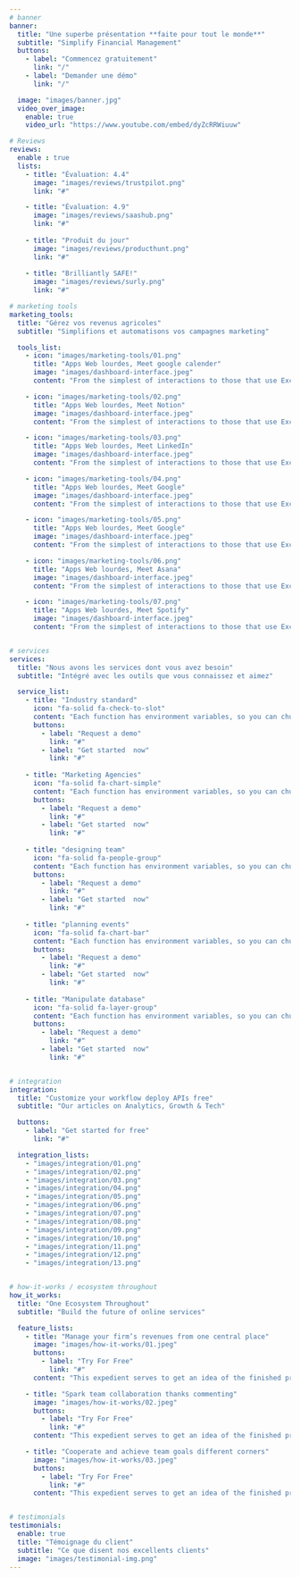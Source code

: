 ```yaml
---
# banner
banner:
  title: "Une superbe présentation **faite pour tout le monde**"
  subtitle: "Simplify Financial Management"
  buttons:
    - label: "Commencez gratuitement"
      link: "/"
    - label: "Demander une démo"
      link: "/"

  image: "images/banner.jpg"
  video_over_image:
    enable: true
    video_url: "https://www.youtube.com/embed/dyZcRRWiuuw"

# Reviews
reviews:
  enable : true
  lists:
    - title: "Évaluation: 4.4"
      image: "images/reviews/trustpilot.png"
      link: "#"

    - title: "Évaluation: 4.9"
      image: "images/reviews/saashub.png"
      link: "#"
      
    - title: "Produit du jour"
      image: "images/reviews/producthunt.png"
      link: "#"
      
    - title: "Brilliantly SAFE!"
      image: "images/reviews/surly.png"
      link: "#"

# marketing tools
marketing_tools:
  title: "Gérez vos revenus agricoles"
  subtitle: "Simplifions et automatisons vos campagnes marketing"

  tools_list:
    - icon: "images/marketing-tools/01.png"
      title: "Apps Web lourdes, Meet google calender"
      image: "images/dashboard-interface.jpeg"
      content: "From the simplest of interactions to those that use Excel-gradeing formulas, ProtoPie can handle them all. Make mind-blowing of New interactions everyday without ever having to write any new code."

    - icon: "images/marketing-tools/02.png"
      title: "Apps Web lourdes, Meet Notion"
      image: "images/dashboard-interface.jpeg"
      content: "From the simplest of interactions to those that use Excel-gradeing formulas, ProtoPie can handle them all. Make mind-blowing of New interactions everyday without ever having to write any new code."

    - icon: "images/marketing-tools/03.png"
      title: "Apps Web lourdes, Meet LinkedIn"
      image: "images/dashboard-interface.jpeg"
      content: "From the simplest of interactions to those that use Excel-gradeing formulas, ProtoPie can handle them all. Make mind-blowing of New interactions everyday without ever having to write any new code."

    - icon: "images/marketing-tools/04.png"
      title: "Apps Web lourdes, Meet Google"
      image: "images/dashboard-interface.jpeg"
      content: "From the simplest of interactions to those that use Excel-gradeing formulas, ProtoPie can handle them all. Make mind-blowing of New interactions everyday without ever having to write any new code."

    - icon: "images/marketing-tools/05.png"
      title: "Apps Web lourdes, Meet Google"
      image: "images/dashboard-interface.jpeg"
      content: "From the simplest of interactions to those that use Excel-gradeing formulas, ProtoPie can handle them all. Make mind-blowing of New interactions everyday without ever having to write any new code."

    - icon: "images/marketing-tools/06.png"
      title: "Apps Web lourdes, Meet Asana"
      image: "images/dashboard-interface.jpeg"
      content: "From the simplest of interactions to those that use Excel-gradeing formulas, ProtoPie can handle them all. Make mind-blowing of New interactions everyday without ever having to write any new code."

    - icon: "images/marketing-tools/07.png"
      title: "Apps Web lourdes, Meet Spotify"
      image: "images/dashboard-interface.jpeg"
      content: "From the simplest of interactions to those that use Excel-gradeing formulas, ProtoPie can handle them all. Make mind-blowing of New interactions everyday without ever having to write any new code."


# services
services:
  title: "Nous avons les services dont vous avez besoin"
  subtitle: "Intégré avec les outils que vous connaissez et aimez"

  service_list:
    - title: "Industry standard"
      icon: "fa-solid fa-check-to-slot"
      content: "Each function has environment variables, so you can chuck API keys in there for proxying, auth if you need it, logs  debugging, plus you can write in Node or Python. It’s a healthy amount of features, with more on the way, but it really does feel like embracing simplicity rather than"
      buttons:
        - label: "Request a demo"
          link: "#"
        - label: "Get started  now"
          link: "#"
          
    - title: "Marketing Agencies"
      icon: "fa-solid fa-chart-simple"
      content: "Each function has environment variables, so you can chuck API keys in there for proxying, auth if you need it, logs  debugging, plus you can write in Node or Python. It’s a healthy amount of features, with more on the way, but it really does feel like embracing simplicity rather than"
      buttons:
        - label: "Request a demo"
          link: "#"
        - label: "Get started  now"
          link: "#"
          
    - title: "designing team"
      icon: "fa-solid fa-people-group"
      content: "Each function has environment variables, so you can chuck API keys in there for proxying, auth if you need it, logs  debugging, plus you can write in Node or Python. It’s a healthy amount of features, with more on the way, but it really does feel like embracing simplicity rather than"
      buttons:
        - label: "Request a demo"
          link: "#"
        - label: "Get started  now"
          link: "#"
          
    - title: "planning events"
      icon: "fa-solid fa-chart-bar"
      content: "Each function has environment variables, so you can chuck API keys in there for proxying, auth if you need it, logs  debugging, plus you can write in Node or Python. It’s a healthy amount of features, with more on the way, but it really does feel like embracing simplicity rather than"
      buttons:
        - label: "Request a demo"
          link: "#"
        - label: "Get started  now"
          link: "#"
          
    - title: "Manipulate database"
      icon: "fa-solid fa-layer-group"
      content: "Each function has environment variables, so you can chuck API keys in there for proxying, auth if you need it, logs  debugging, plus you can write in Node or Python. It’s a healthy amount of features, with more on the way, but it really does feel like embracing simplicity rather than"
      buttons:
        - label: "Request a demo"
          link: "#"
        - label: "Get started  now"
          link: "#"


# integration
integration:
  title: "Customize your workflow deploy APIs free"
  subtitle: "Our articles on Analytics, Growth & Tech"

  buttons:
    - label: "Get started for free"
      link: "#"

  integration_lists:
    - "images/integration/01.png"
    - "images/integration/02.png"
    - "images/integration/03.png"
    - "images/integration/04.png"
    - "images/integration/05.png"
    - "images/integration/06.png"
    - "images/integration/07.png"
    - "images/integration/08.png"
    - "images/integration/09.png"
    - "images/integration/10.png"
    - "images/integration/11.png"
    - "images/integration/12.png"
    - "images/integration/13.png"


# how-it-works / ecosystem throughout
how_it_works:
  title: "One Ecosystem Throughout"
  subtitle: "Build the future of online services"

  feature_lists:
    - title: "Manage your firm’s revenues from one central place"
      image: "images/how-it-works/01.jpeg"
      buttons:
        - label: "Try For Free"
          link: "#"
      content: "This expedient serves to get an idea of the finished product that will soon be printed or disseminated via digital channels."

    - title: "Spark team collaboration thanks commenting"
      image: "images/how-it-works/02.jpeg"
      buttons:
        - label: "Try For Free"
          link: "#"
      content: "This expedient serves to get an idea of the finished product that will soon be printed or disseminated via digital channels."

    - title: "Cooperate and achieve team goals different corners"
      image: "images/how-it-works/03.jpeg"
      buttons:
        - label: "Try For Free"
          link: "#"
      content: "This expedient serves to get an idea of the finished product that will soon be printed or disseminated via digital channels."


# testimonials
testimonials:
  enable: true
  title: "Témoignage du client"
  subtitle: "Ce que disent nos excellents clients"
  image: "images/testimonial-img.png"
---
```

